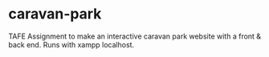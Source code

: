 # caravan-park
TAFE Assignment to make an interactive caravan park website with a front &amp; back end. Runs with xampp localhost. 
